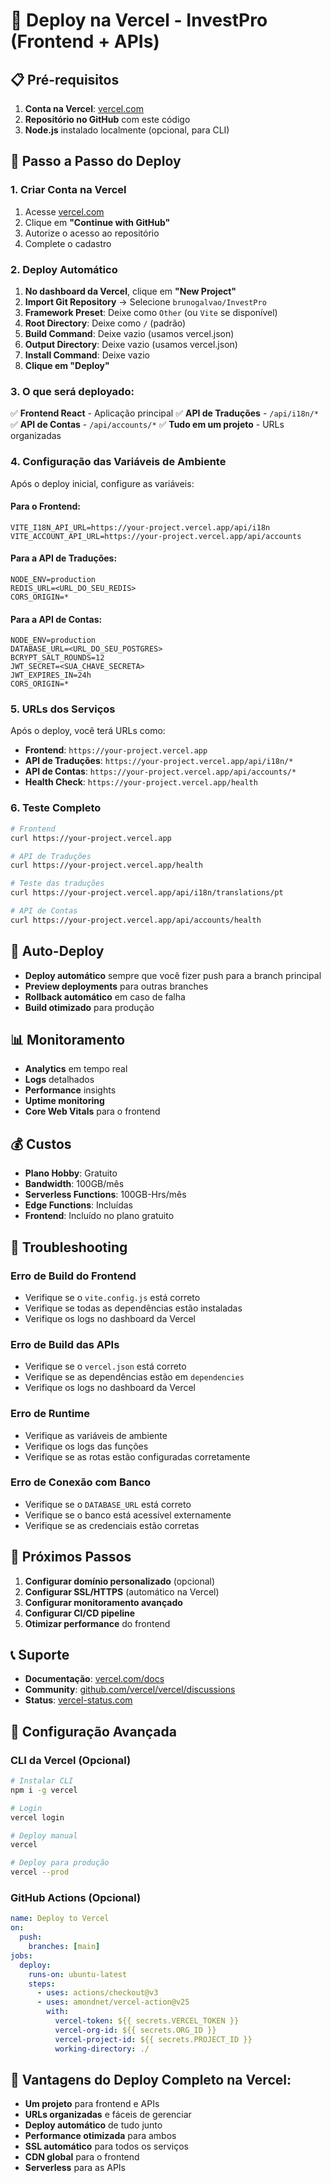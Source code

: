 # 🚀 Deploy na Vercel - InvestPro (Frontend + APIs)

## 📋 Pré-requisitos

1. **Conta na Vercel**: [vercel.com](https://vercel.com)
2. **Repositório no GitHub** com este código
3. **Node.js** instalado localmente (opcional, para CLI)

## 🔧 Passo a Passo do Deploy

### **1. Criar Conta na Vercel**

1. Acesse [vercel.com](https://vercel.com)
2. Clique em **"Continue with GitHub"**
3. Autorize o acesso ao repositório
4. Complete o cadastro

### **2. Deploy Automático**

1. **No dashboard da Vercel**, clique em **"New Project"**
2. **Import Git Repository** → Selecione `brunogalvao/InvestPro`
3. **Framework Preset**: Deixe como `Other` (ou `Vite` se disponível)
4. **Root Directory**: Deixe como `/` (padrão)
5. **Build Command**: Deixe vazio (usamos vercel.json)
6. **Output Directory**: Deixe vazio (usamos vercel.json)
7. **Install Command**: Deixe vazio
8. **Clique em "Deploy"**

### **3. O que será deployado:**

✅ **Frontend React** - Aplicação principal
✅ **API de Traduções** - `/api/i18n/*`
✅ **API de Contas** - `/api/accounts/*`
✅ **Tudo em um projeto** - URLs organizadas

### **4. Configuração das Variáveis de Ambiente**

Após o deploy inicial, configure as variáveis:

#### **Para o Frontend:**
```
VITE_I18N_API_URL=https://your-project.vercel.app/api/i18n
VITE_ACCOUNT_API_URL=https://your-project.vercel.app/api/accounts
```

#### **Para a API de Traduções:**
```
NODE_ENV=production
REDIS_URL=<URL_DO_SEU_REDIS>
CORS_ORIGIN=*
```

#### **Para a API de Contas:**
```
NODE_ENV=production
DATABASE_URL=<URL_DO_SEU_POSTGRES>
BCRYPT_SALT_ROUNDS=12
JWT_SECRET=<SUA_CHAVE_SECRETA>
JWT_EXPIRES_IN=24h
CORS_ORIGIN=*
```

### **5. URLs dos Serviços**

Após o deploy, você terá URLs como:
- **Frontend**: `https://your-project.vercel.app`
- **API de Traduções**: `https://your-project.vercel.app/api/i18n/*`
- **API de Contas**: `https://your-project.vercel.app/api/accounts/*`
- **Health Check**: `https://your-project.vercel.app/health`

### **6. Teste Completo**

```bash
# Frontend
curl https://your-project.vercel.app

# API de Traduções
curl https://your-project.vercel.app/health

# Teste das traduções
curl https://your-project.vercel.app/api/i18n/translations/pt

# API de Contas
curl https://your-project.vercel.app/api/accounts/health
```

## 🔄 Auto-Deploy

- **Deploy automático** sempre que você fizer push para a branch principal
- **Preview deployments** para outras branches
- **Rollback automático** em caso de falha
- **Build otimizado** para produção

## 📊 Monitoramento

- **Analytics** em tempo real
- **Logs** detalhados
- **Performance** insights
- **Uptime monitoring**
- **Core Web Vitals** para o frontend

## 💰 Custos

- **Plano Hobby**: Gratuito
- **Bandwidth**: 100GB/mês
- **Serverless Functions**: 100GB-Hrs/mês
- **Edge Functions**: Incluídas
- **Frontend**: Incluído no plano gratuito

## 🚨 Troubleshooting

### **Erro de Build do Frontend**
- Verifique se o `vite.config.js` está correto
- Verifique se todas as dependências estão instaladas
- Verifique os logs no dashboard da Vercel

### **Erro de Build das APIs**
- Verifique se o `vercel.json` está correto
- Verifique se as dependências estão em `dependencies`
- Verifique os logs no dashboard da Vercel

### **Erro de Runtime**
- Verifique as variáveis de ambiente
- Verifique os logs das funções
- Verifique se as rotas estão configuradas corretamente

### **Erro de Conexão com Banco**
- Verifique se o `DATABASE_URL` está correto
- Verifique se o banco está acessível externamente
- Verifique se as credenciais estão corretas

## 🎯 Próximos Passos

1. **Configurar domínio personalizado** (opcional)
2. **Configurar SSL/HTTPS** (automático na Vercel)
3. **Configurar monitoramento avançado**
4. **Configurar CI/CD pipeline**
5. **Otimizar performance** do frontend

## 📞 Suporte

- **Documentação**: [vercel.com/docs](https://vercel.com/docs)
- **Community**: [github.com/vercel/vercel/discussions](https://github.com/vercel/vercel/discussions)
- **Status**: [vercel-status.com](https://vercel-status.com)

## 🔧 Configuração Avançada

### **CLI da Vercel (Opcional)**

```bash
# Instalar CLI
npm i -g vercel

# Login
vercel login

# Deploy manual
vercel

# Deploy para produção
vercel --prod
```

### **GitHub Actions (Opcional)**

```yaml
name: Deploy to Vercel
on:
  push:
    branches: [main]
jobs:
  deploy:
    runs-on: ubuntu-latest
    steps:
      - uses: actions/checkout@v3
      - uses: amondnet/vercel-action@v25
        with:
          vercel-token: ${{ secrets.VERCEL_TOKEN }}
          vercel-org-id: ${{ secrets.ORG_ID }}
          vercel-project-id: ${{ secrets.PROJECT_ID }}
          working-directory: ./
```

## 🌟 **Vantagens do Deploy Completo na Vercel:**

- **Um projeto** para frontend e APIs
- **URLs organizadas** e fáceis de gerenciar
- **Deploy automático** de tudo junto
- **Performance otimizada** para ambos
- **SSL automático** para todos os serviços
- **CDN global** para o frontend
- **Serverless** para as APIs

